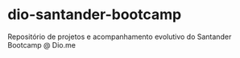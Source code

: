 # dio-santander-bootcamp
Repositório de projetos e acompanhamento evolutivo do Santander Bootcamp @ Dio.me
